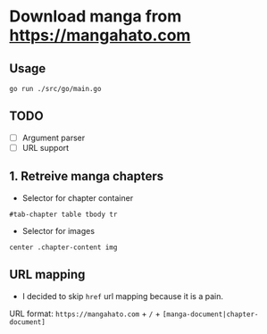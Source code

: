 # Download manga from https://mangahato.com

## Usage

```
go run ./src/go/main.go
```

## TODO

- [ ] Argument parser
- [ ] URL support

## 1. Retreive manga chapters

- Selector for chapter container

```
#tab-chapter table tbody tr
```

- Selector for images

```
center .chapter-content img
```

## URL mapping

- I decided to skip `href` url mapping because it is a pain.

URL format: `https://mangahato.com` + `/` + `[manga-document|chapter-document]`